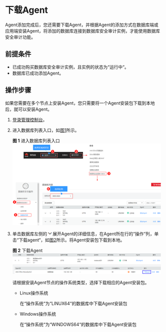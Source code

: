# 下载Agent<a name="ZH-CN_TOPIC_0208809337"></a>

Agent添加完成后，您还需要下载Agent，并根据Agent的添加方式在数据库端或应用端安装Agent，将添加的数据库连接到数据库安全审计实例，才能使用数据库安全审计功能。

## 前提条件<a name="section070891116319"></a>

-   已成功购买数据库安全审计实例，且实例的状态为“运行中“。
-   数据库已成功添加Agent。

## 操作步骤<a name="section1568164924617"></a>

如果您需要在多个节点上安装Agent，您只需要将一个Agent安装包下载到本地后，就可以安装Agent。

1.  [登录管理控制台](https://console.huaweicloud.com/)。
2.  进入数据库列表入口，如[图1](#zh-cn_topic_0144723368_fig4155162273613)所示。

    **图 1**  进入数据库列表入口<a name="zh-cn_topic_0144723368_fig4155162273613"></a>  
    ![](figures/进入数据库列表入口.png "进入数据库列表入口")

3.  单击数据库左侧的![](figures/下载详情-33.png)展开Agent的详细信息，在Agent所在行的“操作“列，单击“下载agent“，如[图2](#fig1470611221310)所示。将Agent安装包下载到本地。

    **图 2**  下载Agent<a name="fig1470611221310"></a>  
    ![](figures/下载Agent.png "下载Agent")

    请根据安装Agent节点的操作系统类型，选择下载相应的Agent安装包。

    -   Linux操作系统

        在“操作系统“为“LINUX64“的数据库中下载Agent安装包

    -   Windows操作系统

        在“操作系统“为“WINDOWS64“的数据库中下载Agent安装包



